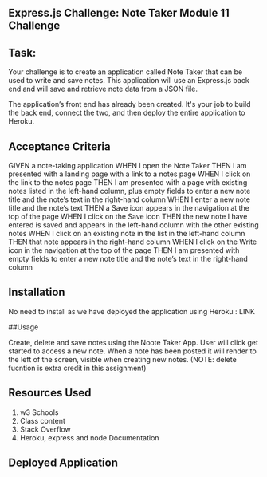 ## Express.js Challenge: Note Taker Module 11 Challenge


## Task:
Your challenge is to create an application called Note Taker that can be used to write and save notes. This application will use an Express.js back end and will save and retrieve note data from a JSON file.

The application’s front end has already been created. It's your job to build the back end, connect the two, and then deploy the entire application to Heroku.

## Acceptance Criteria
GIVEN a note-taking application
WHEN I open the Note Taker
THEN I am presented with a landing page with a link to a notes page
WHEN I click on the link to the notes page
THEN I am presented with a page with existing notes listed in the left-hand column, plus empty fields to enter a new note title and the note’s text in the right-hand column
WHEN I enter a new note title and the note’s text
THEN a Save icon appears in the navigation at the top of the page
WHEN I click on the Save icon
THEN the new note I have entered is saved and appears in the left-hand column with the other existing notes
WHEN I click on an existing note in the list in the left-hand column
THEN that note appears in the right-hand column
WHEN I click on the Write icon in the navigation at the top of the page
THEN I am presented with empty fields to enter a new note title and the note’s text in the right-hand column

## Installation 
No need to install as we have deployed the application using Heroku : LINK

##Usage

Create, delete and save notes using the Noote Taker App. User will click get started to access a new note. When a note has been posted it will render to the left of the screen, visible when creating new notes. 
(NOTE: delete fucntion is extra credit in this assignment)  

## Resources Used

<ol>
  <li>w3 Schools </li>
  <li>Class content</li>
  <li>Stack Overflow</li>
  <li>Heroku, express and node Documentation </li>
</ol>

## Deployed Application
